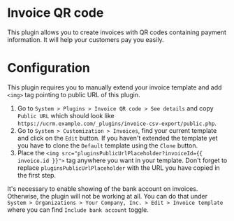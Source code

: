 # Invoice QR code

This plugin allows you to create invoices with QR codes containing payment information. It will help your customers pay you easily.

# Configuration

This plugin requires you to manually extend your invoice template and add `<img>` tag pointing to public URL of this plugin.

1. Go to `System > Plugins > Invoice QR code > See details` and copy `Public URL` which should look like `https://ucrm.example.com/_plugins/invoice-csv-export/public.php`.
2. Go to `System > Customization > Invoices`, find your current template and click on the `Edit` button. If you haven't extended the template yet you have to clone the `Default` template using the `Clone` button.
3. Place the `<img src="pluginsPublicUrlPlaceholder?invoiceId={{ invoice.id }}">` tag anywhere you want in your template. Don't forget to replace `pluginsPublicUrlPlaceholder` with the URL you have copied in the first step.

It's necessary to enable showing of the bank account on invoices. Otherwise, the plugin will not be working at all. You can do that under `System > Organizations > Your Company, Inc. > Edit > Invoice template` where you can find `Include bank account` toggle.

